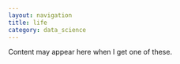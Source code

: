 ```yaml
---
layout: navigation
title: life
category: data_science
---
```


Content may appear here when I get one of these.
